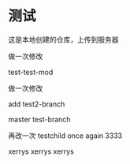 # 测试
这是本地创建的仓库，上传到服务器

做一次修改

test-test-mod


做一次修改


add
test2-branch


master
test-branch


再改一次
testchild
once again
3333

xerrys
xerrys
xerrys